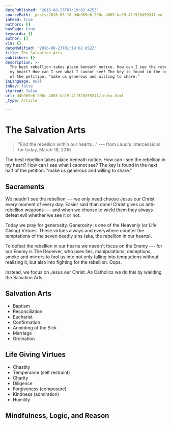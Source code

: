 ```yaml
---
datePublished: '2016-08-23T01:19:02.425Z'
sourcePath: _posts/2016-03-18-d4b969e6-298c-4865-ba19-41f528d59241.md
inFeed: true
authors: []
hasPage: true
keywords: []
author: []
via: {}
dateModified: '2016-08-23T01:19:02.052Z'
title: The Salvation Arts
publisher: {}
description: >-
  The best rebellion takes place beneath notice. How can I see the rebellion in
  my heart? How can I see what I cannot see? The key is found in the next half
  of the petition: “make us generous and willing to share.”
inLanguage: null
inNav: false
starred: false
url: d4b969e6-298c-4865-ba19-41f528d59241/index.html
_type: Article

---
```

# The Salvation Arts

> "End the rebellion within our hearts..." --- from Laud's Intercessions for today, March 18, 2016

The best rebellion takes place beneath notice. How can I see the rebellion in my heart? How can I see what I cannot see? The key is found in the next half of the petition: "make us generous and willing to share."

## Sacraments

We needn't see the rebellion --- we only need choose Jesus our Christ every moment of every day. Easier said than done! Christ gives us anti-rebellion weapons --- and when we choose to wield them they always defeat evil whether we see it or not.

Today we pray for generosity. Generosity is one of the Heavenly (or Life Giving) Virtues. These virtues always and everywhere counter the temptations of the seven deadly sins (aka, the rebellion in our hearts).

To defeat the rebellion in our hearts we needn't focus on the Enemy --- for our Enemy is The Deceiver, who uses lies, manipulations, deceptions, smoke and mirrors to fool us into not only falling into temptations without realizing it, but also into fighting for the rebellion. Oops.

Instead, we focus on Jesus our Christ. As Catholics we do this by wielding the Salvation Arts.

## Salvation Arts

* Baptism
* Reconciliation
* Eucharist
* Confirmation
* Anointing of the Sick
* Marriage
* Ordination

## Life Giving Virtues

* Chastity
* Temperance (self restraint)
* Charity
* Diligence
* Forgiveness (composure)
* Kindness (admiration)
* Humility

## Mindfulness, Logic, and Reason